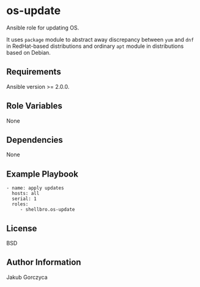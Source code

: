 os-update
=========

Ansible role for updating OS.

It uses `package` module to abstract away discrepancy between `yum` and `dnf` in RedHat-based distributions and ordinary `apt` module in distributions based on Debian.

Requirements
------------

Ansible version >= 2.0.0.

Role Variables
--------------

None

Dependencies
------------

None

Example Playbook
----------------

    - name: apply updates
      hosts: all
      serial: 1
      roles:
         - shellbro.os-update

License
-------

BSD

Author Information
------------------

Jakub Gorczyca
